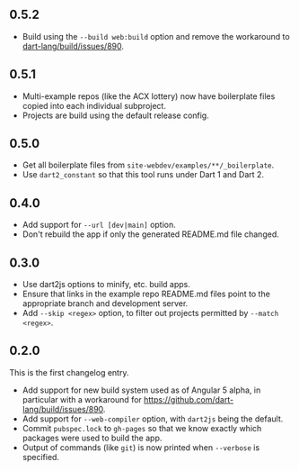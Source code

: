 ## 0.5.2

- Build using the `--build web:build` option and remove the workaround to
  [dart-lang/build/issues/890](https://github.com/dart-lang/build/issues/890).

## 0.5.1

- Multi-example repos (like the ACX lottery) now have boilerplate files
  copied into each individual subproject.
- Projects are build using the default release config.

## 0.5.0

- Get all boilerplate files from `site-webdev/examples/**/_boilerplate`.
- Use `dart2_constant` so that this tool runs under Dart 1 and Dart 2.

## 0.4.0

- Add support for `--url [dev|main]` option.
- Don't rebuild the app if only the generated README.md file changed.

## 0.3.0

- Use dart2js options to minify, etc. build apps.
- Ensure that links in the example repo README.md files point to
  the appropriate branch and development server.
- Add `--skip <regex>` option, to filter out projects
  permitted by `--match <regex>`.

## 0.2.0

This is the first changelog entry.

- Add support for new build system used as of Angular 5 alpha,
  in particular with a workaround for
  https://github.com/dart-lang/build/issues/890.
- Add support for `--web-compiler` option, with `dart2js` being the default.
- Commit `pubspec.lock` to `gh-pages` so that we know exactly
  which packages were used to build the app.
- Output of commands (like `git`) is now printed when
  `--verbose` is specified.
